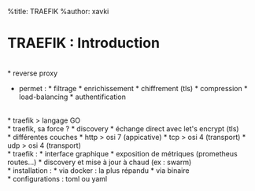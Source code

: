 %title: TRAEFIK
%author: xavki


# TRAEFIK : Introduction


<br>
* reverse proxy

* permet :
		* filtrage
		* enrichissement
		* chiffrement (tls)
		* compression
		* load-balancing
		* authentification

<br>
* traefik > langage GO

<br>
* traefik, sa force ?
		* discovery
		* échange direct avec let's encrypt (tls)

<br>
* différentes couches
		* http > osi 7 (appicative)
		* tcp > osi 4 (transport)
		* udp > osi 4 (transport)

<br>
* traefik :
		* interface graphique
		* exposition de métriques (prometheus routes...)
		* discovery et mise à jour à chaud (ex : swarm)

<br>
* installation :
		* via docker : la plus répandu
		* via binaire

<br>
* configurations : toml ou yaml
